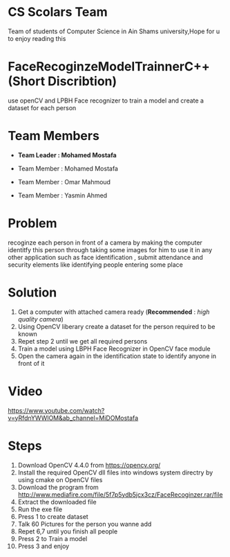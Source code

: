 # CS Scolars Team
Team of students of Computer Science in Ain Shams university,Hope for u to enjoy reading this

# FaceRecoginzeModelTrainnerC++(Short Discribtion)
use openCV and LPBH Face recognizer to train a model and create a dataset for each person

# Team Members

- **Team Leader : Mohamed Mostafa**

- Team Member : Mohamed Mostafa
- Team Member : Omar Mahmoud
- Team Member : Yasmin Ahmed

# Problem
recoginze each person in front of a camera by making the computer identitfy this person through taking some images for him
to use it in any other application such as face identification , submit attendance and security elements like identifying people entering some place

# Solution
1. Get a computer with attached camera ready (**Recommended** : *high quality camera*)
2. Using OpenCV liberary create a dataset for the person required to be known
3. Repet step 2 until we get all required persons
4. Train a model using LBPH Face Recognizer in OpenCV face module
5. Open the camera again in the identification state to identify anyone in front of it

# Video
https://www.youtube.com/watch?v=yRfdnYWWlOM&ab_channel=MiDOMostafa

# Steps
1. Download OpenCV 4.4.0 from https://opencv.org/
2. Install the required OpenCV dll files into windows system directry by using cmake on OpenCV files
3. Download the program from http://www.mediafire.com/file/5f7p5ydb5jcx3cz/FaceRecoginzer.rar/file
4. Extract the downloaded file
5. Run the exe file
6. Press 1 to create dataset
7. Talk 60 Pictures for the person you wanne add
8. Repet 6,7 until you finish all people
9. Press 2 to Train a model
10. Press 3 and enjoy
